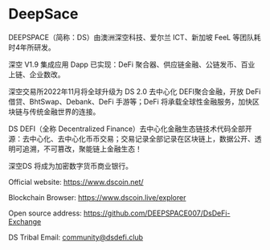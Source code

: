 # DeepSace

DEEPSPACE（简称：DS）由澳洲深空科技、爱尔兰 ICT、新加坡 FeeL 等团队耗时4年所研发。

深空 V1.9 集成应用 Dapp 已实现：DeFi 聚合器、供应链金融、公链发币、百业上链、企业数改。

深空交易所2022年11月将全球升级为 DS 2.0 去中心化 DEFI聚合金融，开放 DeFi 借贷、BhtSwap、Debank、DeFi 手游等；DeFi 将承载全球性金融服务，加快区块链与传统金融世界的连接。

DS DEFI（全称 Decentralized Finance）去中心化金融生态链技术代码全部开源：去中心化、去中心化币币交易；交易记录全部记录在区块链上，数据公开、透明可追溯，不可篡改，聚能链上金融生态！

深空DS 将成为加密数字货币商业银行。




Official website: https://www.dscoin.net/

Blockchain Browser: https://www.dscoin.live/explorer

Open source address: https://github.com/DEEPSPACE007/DsDeFi-Exchange

DS Tribal Email: community@dsdefi.club
